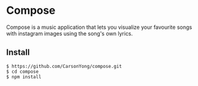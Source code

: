 # Compose

Compose is a music application that lets you visualize your favourite songs with instagram images using the song's own lyrics.


## Install
```shell
$ https://github.com/CarsonYong/compose.git
$ cd compose
$ npm install
